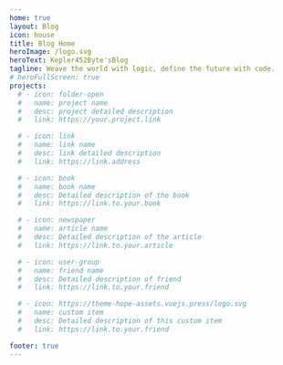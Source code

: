 ```yaml
---
home: true
layout: Blog
icon: house
title: Blog Home
heroImage: /logo.svg  
heroText: Kepler452Byte'sBlog
tagline: Weave the world with logic, define the future with code.
# heroFullScreen: true
projects:
  # - icon: folder-open
  #   name: project name
  #   desc: project detailed description
  #   link: https://your.project.link

  # - icon: link
  #   name: link name
  #   desc: link detailed description
  #   link: https://link.address

  # - icon: book
  #   name: book name
  #   desc: Detailed description of the book
  #   link: https://link.to.your.book

  # - icon: newspaper
  #   name: article name
  #   desc: Detailed description of the article
  #   link: https://link.to.your.article

  # - icon: user-group
  #   name: friend name
  #   desc: Detailed description of friend
  #   link: https://link.to.your.friend

  # - icon: https://theme-hope-assets.vuejs.press/logo.svg
  #   name: custom item
  #   desc: Detailed description of this custom item
  #   link: https://link.to.your.friend

footer: true
---
```


<!-- # This is a blog home page demo.

# To use this layout, you should set both `layout: Blog` and `home: true` in the page front matter.

# For related configuration docs, please see [blog homepage](https://theme-hope.vuejs.press/guide/blog/home.html). -->
